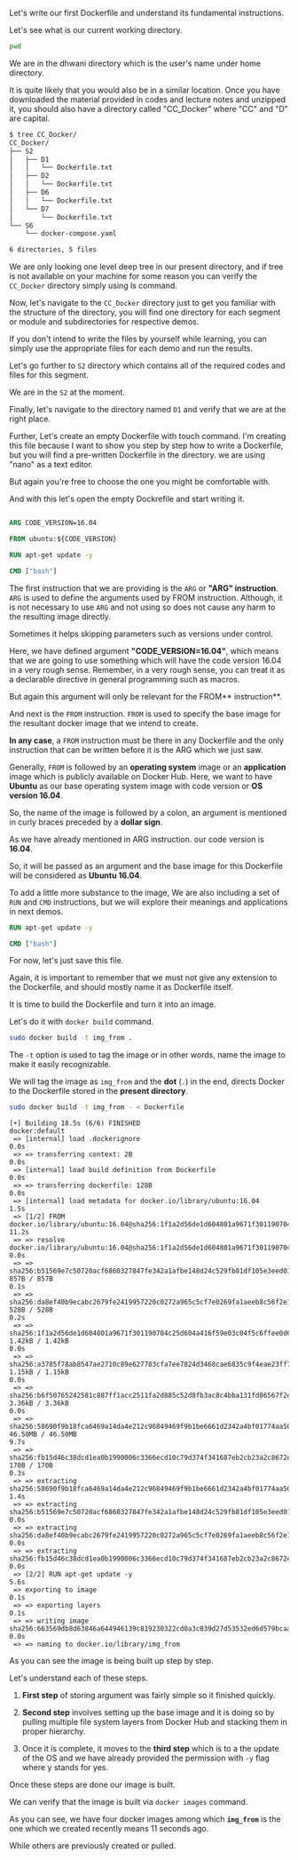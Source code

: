 

Let's write our first Dockerfile and understand its fundamental instructions.

Let's see what is our current working directory.

```bash
pwd
```


We are in the dhwani directory which is the user's name under home directory.

It is quite likely that you would also be in a similar location. Once you have downloaded the material provided in codes and lecture notes and unzipped it, you should also have a directory called "CC_Docker" where "CC" and "D" are capital.

```bash
$ tree CC_Docker/
CC_Docker/
├── S2
│   ├── D1
│   │   └── Dockerfile.txt
│   ├── D2
│   │   └── Dockerfile.txt
│   ├── D6
│   │   └── Dockerfile.txt
│   └── D7
│       └── Dockerfile.txt
└── S6
    └── docker-compose.yaml

6 directories, 5 files
```

We are only looking one level deep tree in our present directory, and if tree is not available on your machine for some reason you can verify the `CC_Docker` directory simply using ls command.

Now, let's navigate to the `CC_Docker` directory just to get you familiar with the structure of the directory, you will find one directory for each segment or module and subdirectories for respective demos.

If you don't intend to write the files by yourself while learning, you can simply use the appropriate files for each demo and run the results.

Let's go further to `S2` directory which contains all of the required codes and files for this segment.

We are in the `S2` at the moment.

Finally, let's navigate to the directory named `D1` and verify that we are at the right place. 

Further, Let's create an empty Dockerfile with touch command. I'm creating this file because I want to show you step by step how to write a Dockerfile, but you will find a pre-written Dockerfile in the directory. we are using "nano" as a text editor.

But again you're free to choose the one you might be comfortable with.

And with this let's open the empty Dockrefile and start writing it.

```dockerfile

ARG CODE_VERSION=16.04

FROM ubuntu:${CODE_VERSION}

RUN apt-get update -y

CMD ["bash"]
```


The first instruction that we are providing is the `ARG` or **"ARG" instruction**. `ARG` is used to define the arguments used by FROM instruction. Although, it is not necessary to use `ARG` and not using so does not cause any harm to the resulting image directly.

Sometimes it helps skipping parameters such as versions under control.

Here, we have defined argument **"CODE_VERSION=16.04"**, which means that we are going to use something which will have the code version 16.04 in a very rough sense. Remember, in a very rough sense, you can treat it as a declarable directive in general programming such as macros.

But again this argument will only be relevant for the FROM** instruction**.

And next is the `FROM` instruction. `FROM` is used to specify the base image for the resultant docker image that we intend to create.

**In any case**, a `FROM` instruction must be there in any Dockerfile and the only instruction that can be written before it is the ARG which we just saw.

Generally, `FROM` is followed by an **operating system** image or an **application** image which is publicly available on Docker Hub. Here, we want to have **Ubuntu** as our base operating system image with code version or **OS version 16.04**.

So, the name of the image is followed by a colon, an argument is mentioned in curly braces preceded by a **dollar sign**.

As we have already mentioned in ARG instruction. our code version is **16.04**.

So, it will be passed as an argument and the base image for this Dockerfile will be considered as **Ubuntu 16.04**.

To add a little more substance to the image, We are also including a set of `RUN` and `CMD` instructions, but we will explore their meanings and applications in next demos.

```Dockerfile
RUN apt-get update -y

CMD ["bash"]
```

For now, let's just save this file.

Again, it is important to remember that we must not give any extension to the Dockerfile, and should mostly name it as Dockerfile itself.

It is time to build the Dockerfile and turn it into an image.

Let's do it with `docker build` command.

```bash
sudo docker build -t img_from .
```

The `-t` option is used to tag the image or in other words, name the image to make it easily recognizable.

We will tag the image as `img_from` and the **dot** (`.`) in the end, directs Docker to the Dockerfile stored in the **present directory**.

```bash
sudo docker build -t img_from - < Dockerfile
```

```
[+] Building 18.5s (6/6) FINISHED                                                                                                                     docker:default
 => [internal] load .dockerignore                                                                                                                               0.0s
 => => transferring context: 2B                                                                                                                                 0.0s
 => [internal] load build definition from Dockerfile                                                                                                            0.0s
 => => transferring dockerfile: 128B                                                                                                                            0.0s
 => [internal] load metadata for docker.io/library/ubuntu:16.04                                                                                                 1.5s
 => [1/2] FROM docker.io/library/ubuntu:16.04@sha256:1f1a2d56de1d604801a9671f301190704c25d604a416f59e03c04f5c6ffee0d6                                          11.2s
 => => resolve docker.io/library/ubuntu:16.04@sha256:1f1a2d56de1d604801a9671f301190704c25d604a416f59e03c04f5c6ffee0d6                                           0.0s
 => => sha256:b51569e7c50720acf6860327847fe342a1afbe148d24c529fb81df105e3eed01 857B / 857B                                                                      0.1s
 => => sha256:da8ef40b9ecabc2679fe2419957220c0272a965c5cf7e0269fa1aeeb8c56f2e1 528B / 528B                                                                      0.2s
 => => sha256:1f1a2d56de1d604801a9671f301190704c25d604a416f59e03c04f5c6ffee0d6 1.42kB / 1.42kB                                                                  0.0s
 => => sha256:a3785f78ab8547ae2710c89e627783cfa7ee7824d3468cae6835c9f4eae23ff7 1.15kB / 1.15kB                                                                  0.0s
 => => sha256:b6f50765242581c887ff1acc2511fa2d885c52d8fb3ac8c4bba131fd86567f2e 3.36kB / 3.36kB                                                                  0.0s
 => => sha256:58690f9b18fca6469a14da4e212c96849469f9b1be6661d2342a4bf01774aa50 46.50MB / 46.50MB                                                                9.7s
 => => sha256:fb15d46c38dcd1ea0b1990006c3366ecd10c79d374f341687eb2cb23a2c8672e 170B / 170B                                                                      0.3s
 => => extracting sha256:58690f9b18fca6469a14da4e212c96849469f9b1be6661d2342a4bf01774aa50                                                                       1.4s
 => => extracting sha256:b51569e7c50720acf6860327847fe342a1afbe148d24c529fb81df105e3eed01                                                                       0.0s
 => => extracting sha256:da8ef40b9ecabc2679fe2419957220c0272a965c5cf7e0269fa1aeeb8c56f2e1                                                                       0.0s
 => => extracting sha256:fb15d46c38dcd1ea0b1990006c3366ecd10c79d374f341687eb2cb23a2c8672e                                                                       0.0s
 => [2/2] RUN apt-get update -y                                                                                                                                 5.6s
 => exporting to image                                                                                                                                          0.1s
 => => exporting layers                                                                                                                                         0.1s
 => => writing image sha256:663569db8d63846a644946139c819230322cd0a3c039d27d53532ed6d579bcaa                                                                    0.0s 
 => => naming to docker.io/library/img_from                                      
```

As you can see the image is being built up step by step.

Let's understand each of these steps.

1. **First step** of storing argument was fairly simple so it finished quickly.

2. **Second step** involves setting up the base image and it is doing so by pulling multiple file system layers from Docker Hub and stacking them in proper hierarchy.

3. Once it is complete, it moves to the **third step** which is to a the update of the OS and we have already provided the permission with `-y` flag where y stands for yes.

Once these steps are done our image is built.

We can verify that the image is built via `docker images` command.

As you can see, we have four docker images among which **`img_from`** is the one which we created recently means 11 seconds ago.

While others are previously created or pulled.